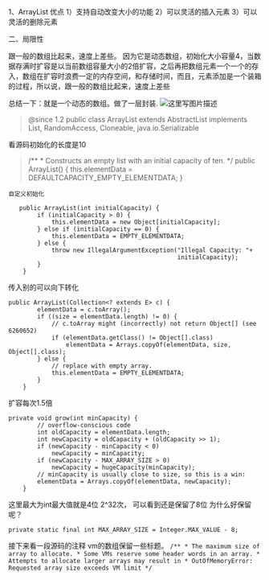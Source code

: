 
1、ArrayList  优点
1）支持自动改变大小的功能
2）可以灵活的插入元素
3）可以灵活的删除元素

二、局限性

跟一般的数组比起来，速度上差些。
因为它是动态数组，初始化大小容量4，当数据存满时扩容是以当前数组容量大小的2倍扩容，之后再把数组元素一个一个的存入，数组在扩容时浪费一定的内存空间，和存储时间，而且，元素添加是一个装箱的过程，所以说，跟一般的数组比起来，速度上差些

总结一下：就是一个动态的数组。做了一层封装.
![这里写图片描述](https://img-blog.csdn.net/20170519105333354?watermark/2/text/aHR0cDovL2Jsb2cuY3Nkbi5uZXQvdTAxMzMwOTg3MA==/font/5a6L5L2T/fontsize/400/fill/I0JBQkFCMA==/dissolve/70/gravity/SouthEast)

> @since   1.2
> public class ArrayList<E> extends AbstractList<E>
        implements List<E>, RandomAccess, Cloneable, java.io.Serializable

看源码初始化的长度是10

> /**
     * Constructs an empty list with an initial capacity of ten.
     */
    public ArrayList() {
        this.elementData = DEFAULTCAPACITY_EMPTY_ELEMENTDATA;
    }
    
    自定义初始化
```
   public ArrayList(int initialCapacity) {
        if (initialCapacity > 0) {
            this.elementData = new Object[initialCapacity];
        } else if (initialCapacity == 0) {
            this.elementData = EMPTY_ELEMENTDATA;
        } else {
            throw new IllegalArgumentException("Illegal Capacity: "+
                                               initialCapacity);
        }
    } 
```

传入别的可以向下转化
```
public ArrayList(Collection<? extends E> c) {
        elementData = c.toArray();
        if ((size = elementData.length) != 0) {
            // c.toArray might (incorrectly) not return Object[] (see 6260652)
            if (elementData.getClass() != Object[].class)
                elementData = Arrays.copyOf(elementData, size, Object[].class);
        } else {
            // replace with empty array.
            this.elementData = EMPTY_ELEMENTDATA;
        }
    }
```


扩容每次1.5倍
```
private void grow(int minCapacity) {
        // overflow-conscious code
        int oldCapacity = elementData.length;
        int newCapacity = oldCapacity + (oldCapacity >> 1);
        if (newCapacity - minCapacity < 0)
            newCapacity = minCapacity;
        if (newCapacity - MAX_ARRAY_SIZE > 0)
            newCapacity = hugeCapacity(minCapacity);
        // minCapacity is usually close to size, so this is a win:
        elementData = Arrays.copyOf(elementData, newCapacity);
    }
```
这里最大为int最大值就是4位 2^32次，  可以看到还是保留了8位  为什么好保留呢？
```
private static final int MAX_ARRAY_SIZE = Integer.MAX_VALUE - 8;
```
接下来看一段源码的注释  vm的数组保留一些标题。
`/**
     * The maximum size of array to allocate.
     * Some VMs reserve some header words in an array.
     * Attempts to allocate larger arrays may result in
     * OutOfMemoryError: Requested array size exceeds VM limit
     */
     `
